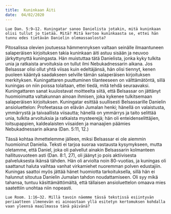 ```yaml
---
title:  Kuninkaan Äiti
date:  04/02/2020
---
```


`Lue Dan. 5:9–12. Kuningatar sanoo Danielista jotakin, mitä kuninkaan olisi tullut jo tietää. Mitä? Mitä kertoo kuninkaasta se, ettei hän tunnu edes tietävän Danielin olemassaolosta?`

Pitosalissa olevien joutuessa hämmennyksen valtaan seinälle ilmaantuneen salaperäisen kirjoituksen takia kuninkaan äiti astuu sisään ja neuvoo järkyttynyttä kuningasta. Hän muistuttaa tätä Danielista, jonka kyky tulkita unia ja ratkaista arvoituksia on tullut ilmi Nebukadnessarin aikana. Jos Belsassar olisi ollut yhtä viisas kuin edeltäjänsä, hän olisi tiennyt, kenen puoleen kääntyä saadakseen selville tämän salaperäisen kirjoituksen merkityksen. Kuningattaren puuttuminen tilanteeseen on välttämätöntä, sillä kuningas on niin poissa tolaltaan, ettei tiedä, mitä tehdä seuraavaksi. Kuningattaren sanat kuulostavat moitteelta siitä, että Belsassar on jättänyt huomioimatta valtakunnan ainoan ihmisen, joka kykenee tulkitsemaan salaperäisen kirjoituksen. Kuningatar esittää suullisesti Belsassarille Danielin ansioluettelon: Profeetassa on elävän Jumalan henki; hänellä on valaistusta, ymmärrystä ja taivaallista viisautta; hänellä on ymmärrys ja taito selittää unia, tulkita arvoituksia ja ratkaista mysteerejä; hän oli enteidenselittäjien, loitsupappien, kaldealaisten viisaiden ja manaajien päämies Nebukadnessarin aikana (Dan. 5:11, 12.)

Tässä kohtaa ihmettelemme jälleen, miksi Belsassar ei ole aiemmin huomioinut Danielia. Teksti ei tarjoa suoraa vas­tausta kysymykseen, mutta oletamme, että Daniel, joka oli palvellut ainakin Belsassarin kolmanteen hallitusvuoteen asti (Dan. 8:1, 27), oli jäänyt jo pois aktiivisesta palveluksesta ikänsä tähden. Hän oli arviolta noin 80-vuotias, ja kuningas oli saattanut haluta vaihtaa vanhat virkamiehet nuoremman polven edustajiin. Kuningas saattoi myös jättää hänet huomiotta tarkoituksella, sillä hän ei halunnut sitoutua Danielin Jumalan tahdon noudattamiseen. Oli syy mikä tahansa, tuntuu käsittämättömältä, että tällaisen ansioluettelon omaava mies saatettiin unohtaa niin nopeasti.

`Lue Room. 1:16–32. Millä tavoin näemme tässä tekstissä esiintyvän periaatteen ilmenevän ei ainoastaan yllä esitetyn kertomuksen kohdalla vaan yleensä maail­massa tänä päivänä?`